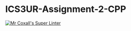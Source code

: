 # ICS3UR-Assignment-2-CPP

[![Mr Coxall's Super Linter](https://github.com/KaitlynIp64/ICS3UR-Assignment-2-CPP/workflows/Mr%20Coxall's%20Super%20Linter/badge.svg)](https://github.com/KaitlynIp64/ICS3UR-Assignment-2-CPP/actions/)
